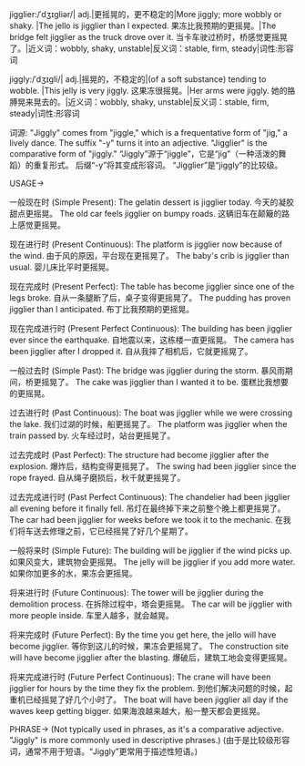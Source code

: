 jigglier:/ˈdʒɪɡliər/| adj.|更摇晃的，更不稳定的|More jiggly; more wobbly or shaky. |The jello is jigglier than I expected. 果冻比我预期的更摇晃。|The bridge felt jigglier as the truck drove over it. 当卡车驶过桥时，桥感觉更摇晃了。|近义词：wobbly, shaky, unstable|反义词：stable, firm, steady|词性:形容词

jiggly:/ˈdʒɪɡli/| adj.|摇晃的，不稳定的|(of a soft substance) tending to wobble. |This jelly is very jiggly.  这果冻很摇晃。|Her arms were jiggly. 她的胳膊晃来晃去的。|近义词：wobbly, shaky, unstable|反义词：stable, firm, steady|词性:形容词


词源: "Jiggly" comes from "jiggle," which is a frequentative form of "jig," a lively dance. The suffix "-y" turns it into an adjective.  "Jigglier" is the comparative form of "jiggly." “Jiggly”源于“jiggle”，它是“jig”（一种活泼的舞蹈）的重复形式。 后缀“-y”将其变成形容词。 “Jigglier”是“jiggly”的比较级。


USAGE->

一般现在时 (Simple Present):
The gelatin dessert is jigglier today.  今天的凝胶甜点更摇晃。
The old car feels jigglier on bumpy roads.  这辆旧车在颠簸的路上感觉更摇晃。

现在进行时 (Present Continuous):
The platform is jigglier now because of the wind.  由于风的原因，平台现在更摇晃了。
The baby's crib is jigglier than usual.  婴儿床比平时更摇晃。

现在完成时 (Present Perfect):
The table has become jigglier since one of the legs broke. 自从一条腿断了后，桌子变得更摇晃了。
The pudding has proven jigglier than I anticipated.  布丁比我预期的更摇晃。

现在完成进行时 (Present Perfect Continuous):
The building has been jigglier ever since the earthquake.  自地震以来，这栋楼一直更摇晃。
The camera has been jigglier after I dropped it.  自从我摔了相机后，它就更摇晃了。

一般过去时 (Simple Past):
The bridge was jigglier during the storm.  暴风雨期间，桥更摇晃了。
The cake was jigglier than I wanted it to be.  蛋糕比我想要的更摇晃。


过去进行时 (Past Continuous):
The boat was jigglier while we were crossing the lake.  我们过湖的时候，船更摇晃了。
The platform was jigglier when the train passed by. 火车经过时，站台更摇晃了。


过去完成时 (Past Perfect):
The structure had become jigglier after the explosion.  爆炸后，结构变得更摇晃了。
The swing had been jigglier since the rope frayed.  自从绳子磨损后，秋千就更摇晃了。


过去完成进行时 (Past Perfect Continuous):
The chandelier had been jigglier all evening before it finally fell.  吊灯在最终掉下来之前整个晚上都更摇晃了。
The car had been jigglier for weeks before we took it to the mechanic.  在我们将车送去修理之前，它已经摇晃了好几个星期了。


一般将来时 (Simple Future):
The building will be jigglier if the wind picks up. 如果风变大，建筑物会更摇晃。
The jelly will be jigglier if you add more water. 如果你加更多的水，果冻会更摇晃。


将来进行时 (Future Continuous):
The tower will be jigglier during the demolition process.  在拆除过程中，塔会更摇晃。
The car will be jigglier with more people inside.  车里人越多，就会越晃。


将来完成时 (Future Perfect):
By the time you get here, the jello will have become jigglier. 等你到这儿的时候，果冻会更摇晃了。
The construction site will have become jigglier after the blasting. 爆破后，建筑工地会变得更摇晃。


将来完成进行时 (Future Perfect Continuous):
The crane will have been jigglier for hours by the time they fix the problem.  到他们解决问题的时候，起重机已经摇晃了好几个小时了。
The boat will have been jigglier all day if the waves keep getting bigger.  如果海浪越来越大，船一整天都会更摇晃。



PHRASE->
(Not typically used in phrases, as it's a comparative adjective.  "Jiggly" is more commonly used in descriptive phrases.)
(由于是比较级形容词，通常不用于短语。“Jiggly”更常用于描述性短语。)
